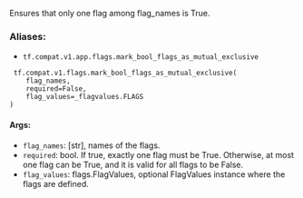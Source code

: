 
Ensures that only one flag among flag_names is True.
### Aliases:
- `tf.compat.v1.app.flags.mark_bool_flags_as_mutual_exclusive`

```
 tf.compat.v1.flags.mark_bool_flags_as_mutual_exclusive(
    flag_names,
    required=False,
    flag_values=_flagvalues.FLAGS
)
```
#### Args:
- `flag_names`: [str], names of the flags.
- `required`: bool. If true, exactly one flag must be True. Otherwise, at most one flag can be True, and it is valid for all flags to be False.
- `flag_values`: flags.FlagValues, optional FlagValues instance where the flags are defined.

